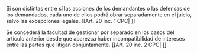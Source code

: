 Si son distintas entre sí las acciones de los demandantes o las defensas de los demandados, cada uno de ellos podrá obrar separadamente en el juicio, salvo las excepciones legales. [[Art. 20 inc. 1 CPC| ]]

Se concederá la facultad de gestionar por separado en los casos del artículo anterior desde que aparezca haber incompatibilidad de intereses entre las partes que litigan conjuntamente. [[Art. 20 inc. 2 CPC| ]]
